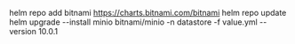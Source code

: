 helm repo add bitnami https://charts.bitnami.com/bitnami
helm repo update
helm upgrade --install minio bitnami/minio -n datastore -f value.yml --version 10.0.1
